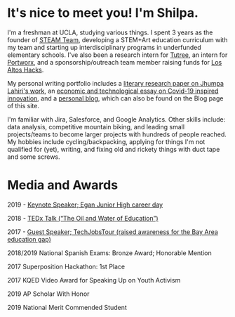 # It's nice to meet you! I'm Shilpa. 

I'm a freshman at UCLA, studying various things. I spent 3 years as the founder of [STEAM Team](http://steamteamorg.weebly.com/), developing a STEM+Art education curriculum with my team and starting up interdisciplinary programs in underfunded elementary schools. I've also been a research intern for [Tutree](http://v2.tutree.com/), an intern for [Portworx](https://portworx.com/), and a sponsorship/outreach team member raising funds for [Los Altos Hacks](https://www.losaltoshacks.com/).

My personal writing portfolio includes a [literary research paper on Jhumpa Lahiri's work](https://docs.google.com/document/d/1kcqNL44ae6O0nsqL5KTu3EWbf3StlrCORGjADGM4yYM/edit?usp=sharing), an [economic and technological essay on Covid-19 inspired innovation](https://medium.com/@shilpa.padiki.rao/covid-19-emerging-technologies-and-their-economic-implications-d46fa8c0f669), and a [personal blog](https://shilpaontheinternet.wordpress.com), which can also be found on the Blog page of this site.

I'm familiar with Jira, Salesforce, and Google Analytics. Other skills include: data analysis, competitive mountain biking, and leading small projects/teams to become larger projects with hundreds of people reached.
My hobbies include cycling/backpacking, applying for things I'm not qualified for (yet), writing, and fixing old and rickety things with duct tape and some screws.

# Media and Awards

2019 - [Keynote Speaker; Egan Junior High career day](https://docs.google.com/document/d/16NayvdfVF5YLepgT3DZNs8v2pzVO3Ob1EYPk4ntGdNQ/edit)

2018 - [TEDx Talk (“The Oil and Water of Education”)](https://www.youtube.com/watch?v=5HnE2CELDxA)

2017 - [Guest Speaker; TechJobsTour (raised awareness for the Bay Area education gap)](https://techjobstour.com/speakers/shilpa-rao/)

2018/2019 National Spanish Exams: Bronze Award; Honorable Mention

2017 Superposition Hackathon: 1st Place

2017 KQED Video Award for Speaking Up on Youth Activism

2019 AP Scholar With Honor

2019 National Merit Commended Student

<!-- <iframe src="shilparaoseume.pdf" width="200" height="300"> -->